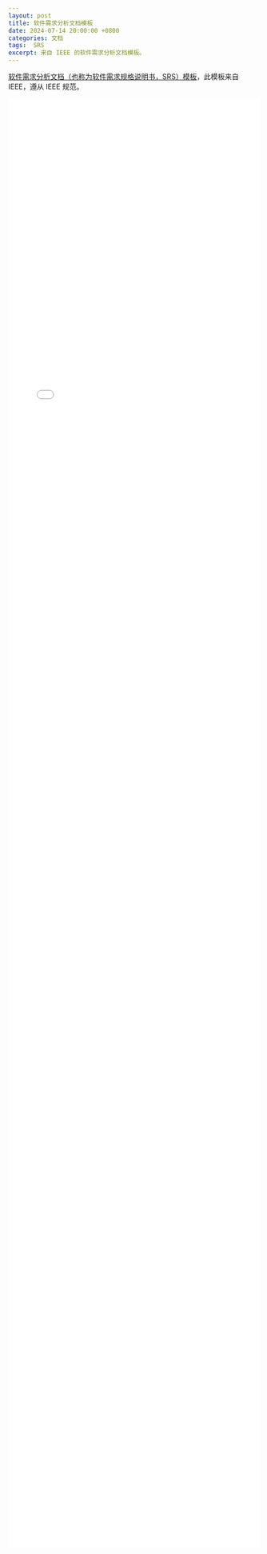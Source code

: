 ```yaml
---
layout: post
title: 软件需求分析文档模板
date: 2024-07-14 20:00:00 +0800
categories: 文档
tags:  SRS
excerpt: 来自 IEEE 的软件需求分析文档模板。
---
```


[软件需求分析文档（也称为软件需求规格说明书，SRS）模板][SRS-Template]，此模板来自 IEEE，遵从 IEEE 规范。

<embed src="/pdfs/srs_template-en.pdf" type="application/pdf" width="100%" height="2900px">

[SRS-Template]: /pdfs/srs_template-en.pdf
